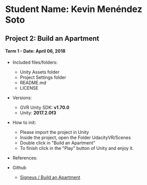 # Student Name: Kevin Menéndez Soto
## Project 2: Build an Apartment
#### Term 1 - Date: April 06, 2018

- Included files/folders:
	- Unity Assets folder
	- Project Settings folder
	- README.md
	- LICENSE

- Versions:
	- GVR Unity SDK: **v1.70.0**
	- Unity: **2017.2.0f3**

- How to init:
	- Please import the project in Unity
	- Inside the project, open the Folder UdacityVR/Scenes
	- Double click in "Build an Apartment"
	- To finish click in the "Play" button of Unity and enjoy it.
	
- References:
	
- Github
	- [Signeus / Build an Apartment](https://github.com/signeus/vrnd-build-an-apartment-by-kevin-menendez-soto)